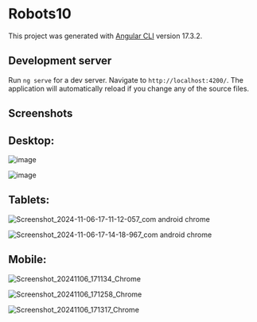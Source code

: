 # Robots10

This project was generated with [Angular CLI](https://github.com/angular/angular-cli) version 17.3.2.

## Development server

Run `ng serve` for a dev server. Navigate to `http://localhost:4200/`. The application will automatically reload if you change any of the source files.

## Screenshots

## Desktop:

![image](https://github.com/user-attachments/assets/188d0f95-ebf6-42a2-b4bc-c5f7ee929438)

![image](https://github.com/user-attachments/assets/6e2d9f34-09d9-4122-9487-28d034297a72)


## Tablets:

![Screenshot_2024-11-06-17-11-12-057_com android chrome](https://github.com/user-attachments/assets/c5b457d7-71b7-40a6-a749-d1cd301867bc)  

![Screenshot_2024-11-06-17-14-18-967_com android chrome](https://github.com/user-attachments/assets/28e12922-0ae7-4c8b-b61f-81f41390822c)


## Mobile:

![Screenshot_20241106_171134_Chrome](https://github.com/user-attachments/assets/0781a825-2c81-44b8-a0ae-fdbcda34af9a)

![Screenshot_20241106_171258_Chrome](https://github.com/user-attachments/assets/60f0b151-cd79-48d7-b33b-ed21371233a9)

![Screenshot_20241106_171317_Chrome](https://github.com/user-attachments/assets/ea42697a-ff40-460b-9a22-33045100413e)
